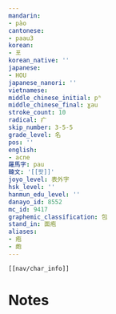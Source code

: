 ```yaml
---
mandarin:
- pào
cantonese:
- paau3
korean:
- 포
korean_native: ''
japanese:
- HOU
japanese_nanori: ''
vietnamese:
middle_chinese_initial: pʰ
middle_chinese_final: ɣau
stroke_count: 10
radical: 疒
skip_number: 3-5-5
grade_level: 名
pos: ''
english:
- acne
羅馬字: pau
韓文: '[[팟]]'
joyo_level: 表外字
hsk_level: ''
hanmun_edu_level: ''
danayo_id: 8552
mc_id: 9417
graphemic_classification: 包
stand_in: 面疱
aliases:
- 疱
- 皰
---
```

```meta-bind-embed
[[nav/char_info]]
```

# Notes
